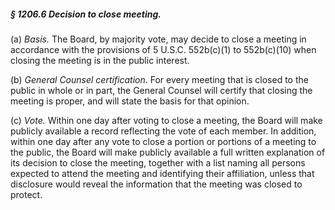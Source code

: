 ##### § 1206.6 Decision to close meeting. #####

(a) *Basis.* The Board, by majority vote, may decide to close a meeting in accordance with the provisions of 5 U.S.C. 552b(c)(1) to 552b(c)(10) when closing the meeting is in the public interest.

(b) *General Counsel certification.* For every meeting that is closed to the public in whole or in part, the General Counsel will certify that closing the meeting is proper, and will state the basis for that opinion.

(c) *Vote.* Within one day after voting to close a meeting, the Board will make publicly available a record reflecting the vote of each member. In addition, within one day after any vote to close a portion or portions of a meeting to the public, the Board will make publicly available a full written explanation of its decision to close the meeting, together with a list naming all persons expected to attend the meeting and identifying their affiliation, unless that disclosure would reveal the information that the meeting was closed to protect.